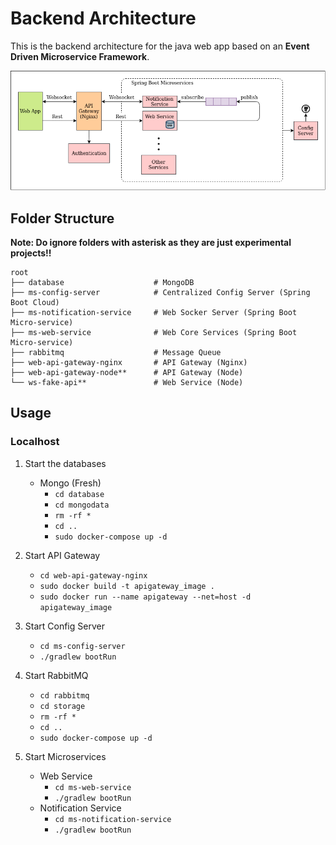 # Backend Architecture

This is the backend architecture for the java web app based on an **Event Driven Microservice Framework**.

![Backend Design](doc/backend_architecture.png)

## Folder Structure

**Note: Do ignore folders with asterisk as they are just experimental projects!!**

```
root
├── database                    # MongoDB
├── ms-config-server            # Centralized Config Server (Spring Boot Cloud)
├── ms-notification-service     # Web Socker Server (Spring Boot Micro-service)
├── ms-web-service              # Web Core Services (Spring Boot Micro-service)
├── rabbitmq                    # Message Queue
├── web-api-gateway-nginx       # API Gateway (Nginx)
├── web-api-gateway-node**      # API Gateway (Node)
└── ws-fake-api**               # Web Service (Node)
```

## Usage

### Localhost

1. Start the databases
    - Mongo (Fresh)
        - `cd database`
        - `cd mongodata`
        - `rm -rf *`
        - `cd ..`
        - `sudo docker-compose up -d`

2. Start API Gateway
    - `cd web-api-gateway-nginx`
    - `sudo docker build -t apigateway_image .`
    - `sudo docker run --name apigateway --net=host -d apigateway_image`

3. Start Config Server
    - `cd ms-config-server`
    - `./gradlew bootRun`

4. Start RabbitMQ
    - `cd rabbitmq`
    - `cd storage`
    - `rm -rf *`
    - `cd ..`
    - `sudo docker-compose up -d`
    
5. Start Microservices
    - Web Service
        - `cd ms-web-service`
        - `./gradlew bootRun`
    - Notification Service
        - `cd ms-notification-service`
        - `./gradlew bootRun`
